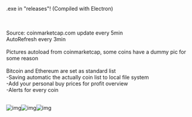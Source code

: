 
.exe in "releases"! (Compiled with Electron)

<br><br>
<a>Source: coinmarketcap.com update every 5min<br>AutoRefresh every 3min<br><br>
Pictures autoload from coinmarketcap, some coins have a dummy pic for some reason<br><br>Bitcoin and Ethereum are set as standard list<br>
-Saving automatic the actually coin list to local file system    <br>
-Add your personal buy prices for profit overview   <br>
-Alerts for every coin    <br><br>

 
 ![img](https://i.imgur.com/7upsQbo.jpg)![img](https://i.imgur.com/tDbzZrq.jpg)![img](https://i.imgur.com/hJcnZLd.jpg)

